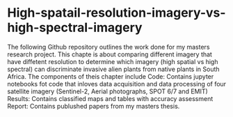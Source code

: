 # High-spatail-resolution-imagery-vs-high-spectral-imagery
The following Github repository outlines the work done for my masters research project. This chapte is about comparing different imagery that have diffetent resolution to determine which imagery (high spatial vs high spectral) can discriminate invasive alien plants from native plants in South Africa. 
The components of theis chapter include 
Code: Contains jupyter notebooks fot code that inloves data acquisition and data processing of four satellite imagery (Sentinel-2, Aerial photographs, SPOT 6/7 and EMIT)
Results: Contains classified maps and tables with accuracy assessment
Report: Contains publushed papers from my masters thesis.
